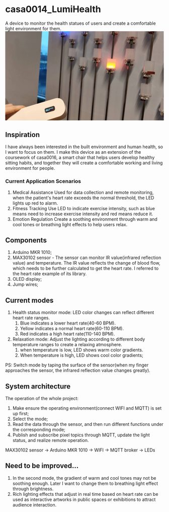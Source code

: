 # casa0014_LumiHealth
A device to monitor the health statues of users and create a comfortable light environment for them.
![LumiHealth Device](images/show.jpg)

## Inspiration
I have always been interested in the built environment and human health, so I want to focus on them. I make this device as an extension of the coursework of casa0016, a smart chair that helps users develop healthy sitting habits, and together they will create a comfortable working and living environment for people.

### Current Application Scenarios
1) Medical Assistance
   Used for data collection and remote monitoring, when the patient's heart rate exceeds the normal threshold, the LED lights up red to alarm.
2) Fitness Tracking
   Use LED to indicate exercise intensity, such as blue means need to increase exercise intensity and red means reduce it.
3) Emotion Regulation
   Create a soothing environment through warm and cool tones or breathing light effects to help users relax.

## Components
1) Arduino MKR 1010;
2) MAX30102 sensor - 
   The sensor can monitor IR value(infrared reflection value) and temperature. The IR value reflects the change of blood flow, which needs to be further calculated to get the heart rate. I referred to the heart rate example of its library.
3) OLED display;
4) Jump wires;

## Current modes
1) Health status monitor mode: LED color changes can reflect different heart rate ranges.
   1) Blue indicates a lower heart rate(40-60 BPM).
   2) Yellow indicates a normal heart rate(60-110 BPM).
   3) Red indicates a high heart rate(110-140 BPM).
2) Relaxation mode: Adjust the lighting according to different body temperature ranges to create a relaxing atmosphere.
   1) when temperature is low, LED shows warm color gradients. 
   2) When temperature is high, LED shows cool color gradients;
   
PS: Switch mode by taping the surface of the sensor(when my finger approaches the sensor, the infrared reflection value changes greatly).

## System architecture
The operation of the whole project:
1) Make ensure the operating environment(connect WIFI and MQTT) is set up first;
2) Select the mode;
3) Read the data through the sensor, and then run different functions under the corresponding mode;
4) Publish and subscribe pixel topics through MQTT, update the light status, and realize remote operation.

MAX30102 sensor -> Arduino MKR 1010 -> WIFI -> MQTT broker -> LEDs

## Need to be improved...
1) In the second mode, the gradient of warm and cool tones may not be soothing enough. Later I want to change them to breathing light effect through brightness.
2) Rich lighting effects that adjust in real time based on heart rate can be used as interactive artworks in public spaces or exhibitions to attract audience interaction.
